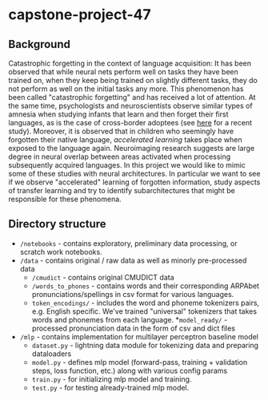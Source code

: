 # capstone-project-47

## Background
Catastrophic forgetting in the context of language acquisition: It has been observed that while neural nets perform well on tasks they have been trained on, when they keep being trained on slightly different tasks, they do not perform as well on the initial tasks any more. This phenomenon has been called "catastrophic forgetting" and has received a lot of attention. At the same time, psychologists and neuroscientists observe similar types of amnesia when studying infants that learn and then forget their first languages, as is the case of cross-border adoptees (see [here](https://www.sciencedirect.com/science/article/pii/S0010027721002079) for a recent study). Moreover, it is observed that in children who seemingly have forgotten their native language, *accelerated learning* takes place when exposed to the language again. Neuroimaging research suggests are large degree in neural overlap between areas activated when processing subsequently acquired languages. In this project we would like to mimic some of these studies with neural architectures. In particular we want to see if we observe "accelerated" learning of forgotten information, study aspects of transfer learning and try to identify subarchitectures that might be responsible for these phenomena.

## Directory structure
* `/notebooks` -  contains exploratory, preliminary data processing, or scratch work notebooks. 
* `/data` - contains original / raw data as well as minorly pre-processed data
	* `/cmudict` - contains original CMUDICT data
	* `/words_to_phones` - contains words and their corresponding ARPAbet pronunciations/spellings in csv format for various languages.
	* `token_encodings/` - includes the word and phoneme tokenizers pairs, e.g. English specific. We've trained "universal" tokenizers that takes words and phonemes from each language.
	*`model_ready/` - processed pronunciation data in the form of csv and dict files
* `/mlp` - contains implementation for multilayer perceptron baseline model
	* `dataset.py` - lightning data module for tokenizing data and preparing dataloaders
	* `model.py` - defines mlp model (forward-pass, training + validation steps, loss function, etc.) along with various config params
	* `train.py` - for initializing mlp model and training.
	* `test.py` - for testing already-trained mlp model.